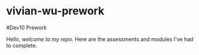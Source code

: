 # vivian-wu-prework
#Dev10 Prework

Hello, *welcome to my repo*.
Here are the assessments and modules I've had to complete.